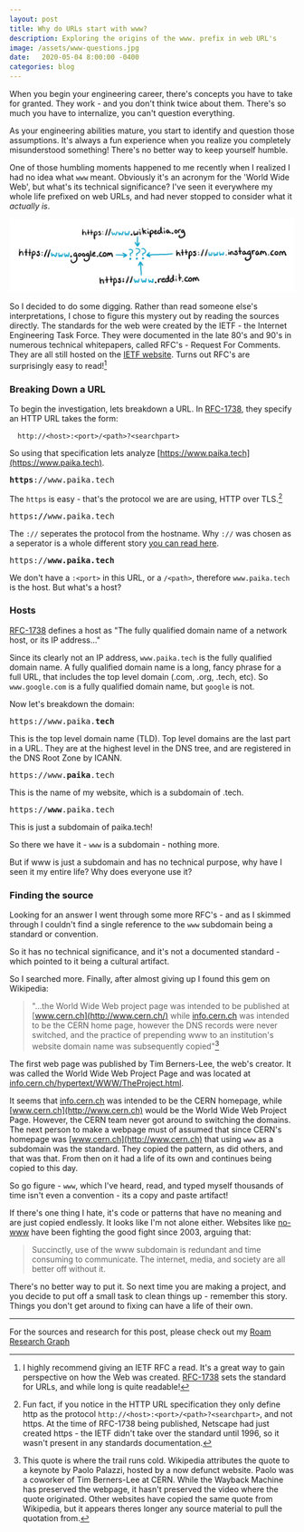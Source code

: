 ```yaml
---
layout: post
title: Why do URLs start with www?
description: Exploring the origins of the www. prefix in web URL's
image: /assets/www-questions.jpg
date:   2020-05-04 8:00:00 -0400
categories: blog
---
```


When you begin your engineering career, there's concepts you have to take for granted. They work - and you don't think twice about them.  There's so much you have to internalize, you can't question everything.

As your engineering abilities mature, you start to identify and question those assumptions.  It's always a fun experience when you realize you completely misunderstood something!  There's no better way to keep yourself humble.

One of those humbling moments happened to me recently when I realized I had no idea what `www` meant.  Obviously it's an acronym for the 'World Wide Web', but what's its technical significance?  I've seen it everywhere my whole life prefixed on web URLs, and had never stopped to consider what it *actually is*.

![Various website URL's with the www portion highlighted surrounding a question mark](/assets/www-questions.jpg)

So I decided to do some digging.  Rather than read someone else's interpretations, I chose to figure this mystery out by reading the sources directly.  The standards for the web were created by the IETF - the Internet Engineering Task Force.  They were documented in the late 80's and 90's in numerous technical whitepapers, called RFC's - Request For Comments.  They are all still hosted on the [IETF website](https://www.rfc-editor.org/rfc-index.html).  Turns out RFC's are surprisingly easy to read![^1]

### Breaking Down a URL
To begin the investigation, lets breakdown a URL.  In [RFC-1738](https://tools.ietf.org/html/rfc1738), they specify an HTTP URL takes the form:
      
      http://<host>:<port>/<path>?<searchpart>

So using that specification lets analyze [https://www.paika.tech](https://www.paika.tech).  

<pre>
<b>https</b>://www.paika.tech
</pre>

The `https` is easy - that's the protocol we are are using, HTTP over TLS.[^2]

<pre>
https<b>://</b>www.paika.tech
</pre>

The `://` seperates the protocol from the hostname.  Why `://` was chosen as a seperator is a whole different story [you can read here](https://www.w3.org/People/Berners-Lee/FAQ.html#etc).

<pre>
https://<b>www.paika.tech</b>
</pre>

We don't have a `:<port>` in this URL, or a `/<path>`, therefore `www.paika.tech` is the host.  But what's a host?

### Hosts

[RFC-1738](https://tools.ietf.org/html/rfc1738) defines a host as "The fully qualified domain name of a network host, or its IP address..."

Since its clearly not an IP address, `www.paika.tech` is the fully qualified domain name.  A fully qualified domain name is a long, fancy phrase for a full URL, that includes the top level domain (.com, .org, .tech, etc).  So `www.google.com` is a fully qualified domain name, but `google` is not.

Now let's breakdown the domain:

<pre>
https://www.paika.<b>tech</b>
</pre>

This is the top level domain name (TLD).  Top level domains are the last part in a URL.  They are at the highest level in the DNS tree, and are registered in the DNS Root Zone by ICANN.

<pre>
https://www.<b>paika</b>.tech
</pre>

This is the name of my website, which is a subdomain of .tech.

<pre>
https://<b>www</b>.paika.tech
</pre>

This is just a subdomain of paika.tech!

So there we have it - `www` is a subdomain - nothing more.

But if www is just a subdomain and has no technical purpose, why have I seen it my entire life?  Why does everyone use it?

### Finding the source

Looking for an answer I went through some more RFC's - and as I skimmed through I couldn't find a single reference to the `www` subdomain being a standard or convention.

So it has no technical significance, and it's not a documented standard - which pointed to it being a cultural artifact. 

So I searched more.  Finally, after almost giving up I found this gem on Wikipedia:

> "...the World Wide Web project page was intended to be published at [www.cern.ch](http://www.cern.ch/) while [info.cern.ch](http://info.cern.ch/) was intended to be the CERN home page, however the DNS records were never switched, and the practice of prepending www to an institution's website domain name was subsequently copied"[^3]

The first web page was published by Tim Berners-Lee, the web's creator.  It was called the World Wide Web Project Page and was located at [info.cern.ch/hypertext/WWW/TheProject.html](http://info.cern.ch/hypertext/WWW/TheProject.html).  

It seems that [info.cern.ch](http://info.cern.ch) was intended to be the CERN homepage, while [www.cern.ch](http://www.cern.ch) would be the World Wide Web Project Page.  However, the CERN team never got around to switching the domains.  The next person to make a webpage must of assumed that since CERN's homepage was [www.cern.ch](http://www.cern.ch) that using `www` as a subdomain was the standard.  They copied the pattern, as did others, and that was that.  From then on it had a life of its own and continues being copied to this day.

So go figure - `www`, which I've heard, read, and typed myself thousands of time isn't even a convention - its a copy and paste artifact!  

If there's one thing I hate, it's code or patterns that have no meaning and are just copied endlessly.  It looks like I'm not alone either.  Websites like [no-www](http://no-www.org/) have been fighting the good fight since 2003, arguing that:

> Succinctly, use of the www subdomain is redundant and time consuming to communicate. The internet, media, and society are all better off without it.

There's no better way to put it.  So next time you are making a project, and you decide to put off a small task to clean things up - remember this story.  Things you don't get around to fixing can have a life of their own.


---
For the sources and research for this post, please check out my [Roam Research Graph](https://roamresearch.com/#/app/ChrisPaika/graph)

[^1]: I highly recommend giving an IETF RFC a read.  It's a great way to gain perspective on how the Web was created.  [RFC-1738](https://tools.ietf.org/html/rfc1738) sets the standard for URLs, and while long is quite readable!

[^2]: Fun fact, if you notice in the HTTP URL specification they only define http as the protocol `http://<host>:<port>/<path>?<searchpart>`, and not https.  At the time of RFC-1738 being published, Netscape had just created https - the IETF didn't take over the standard until 1996, so it wasn't present in any standards documentation.

[^3]:  This quote is where the trail runs cold.  Wikipedia attributes the quote to a keynote by Paolo Palazzi, hosted by a now defunct website.  Paolo was a coworker of Tim Berners-Lee at CERN.  While the Wayback Machine has preserved the webpage, it hasn't preserved the video where the quote originated.  Other websites have copied the same quote from Wikipedia, but it appears theres longer any source material to pull the quotation from.
